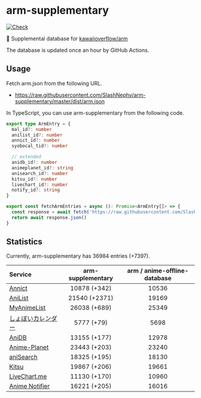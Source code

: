 # arm-supplementary

[![Check](https://github.com/SlashNephy/arm-supplementary/actions/workflows/check-node.yml/badge.svg)](https://github.com/SlashNephy/arm-supplementary/actions/workflows/check-node.yml)

💊 Supplemental database for [kawaiioverflow/arm](https://github.com/kawaiioverflow/arm)

The database is updated once an hour by GitHub Actions.

## Usage

Fetch arm.json from the following URL.

- https://raw.githubusercontent.com/SlashNephy/arm-supplementary/master/dist/arm.json

In TypeScript, you can use arm-supplementary from the following code.

```TypeScript
export type ArmEntry = {
  mal_id?: number
  anilist_id?: number
  annict_id?: number
  syobocal_tid?: number

  // extended
  anidb_id?: number
  animeplanet_id?: string
  anisearch_id?: number
  kitsu_id?: number
  livechart_id?: number
  notify_id?: string
}

export const fetchArmEntries = async (): Promise<ArmEntry[]> => {
  const response = await fetch('https://raw.githubusercontent.com/SlashNephy/arm-supplementary/master/dist/arm.json')
  return await response.json()
}
```

## Statistics

Currently, arm-supplementary has 36984 entries (+7397).

| Service                                     | arm-supplementary | arm / anime-offline-database |
| :------------------------------------------ | :---------------: | :--------------------------: |
| [Annict](https://annict.com)                |   10878 (+342)    |            10536             |
| [AniList](https://anilist.co)               |   21540 (+2371)   |            19169             |
| [MyAnimeList](https://myanimelist.net)      |   26038 (+689)    |            25349             |
| [しょぼいカレンダー](https://cal.syoboi.jp) |    5777 (+79)     |             5698             |
| [AniDB](https://anidb.net)                  |   13155 (+177)    |            12978             |
| [Anime-Planet](https://anime-planet.com)    |   23443 (+203)    |            23240             |
| [aniSearch](https://anisearch.com)          |   18325 (+195)    |            18130             |
| [Kitsu](https://kitsu.io)                   |   19867 (+206)    |            19661             |
| [LiveChart.me](https://livechart.me)        |   11130 (+170)    |            10960             |
| [Anime Notifier](https://notify.moe)        |   16221 (+205)    |            16016             |

